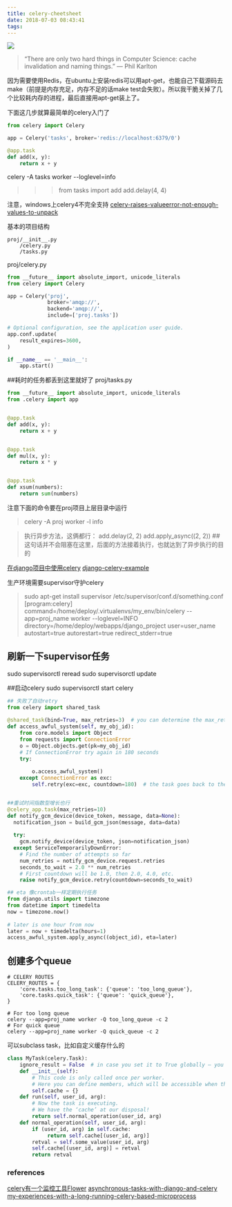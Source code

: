 ```yaml
---
title: celery-cheetsheet
date: 2018-07-03 08:43:41
tags:
---
```


![](http://odzl05jxx.bkt.clouddn.com/image/jpg/Celery_picture.jpg?imageView2/2/w/600)
>“There are only two hard things in Computer Science: cache invalidation and naming things.”
— Phil Karlton
<!--more-->

因为需要使用Redis，在ubuntu上安装redis可以用apt-get，也能自己下载源码去make（前提是内存充足，内存不足的话make test会失败）。所以我干脆关掉了几个比较耗内存的进程，最后直接用apt-get装上了。

下面这几步就算最简单的celery入门了
```python
from celery import Celery

app = Celery('tasks', broker='redis://localhost:6379/0')

@app.task
def add(x, y):
    return x + y
```

celery -A tasks worker --loglevel=info

>>> from tasks import add
>>> add.delay(4, 4)

注意，windows上celery4不完全支持
[celery-raises-valueerror-not-enough-values-to-unpack](https://stackoverflow.com/questions/45744992/celery-raises-valueerror-not-enough-values-to-unpack)


基本的项目结构
```
proj/__init__.py
    /celery.py
    /tasks.py
```

proj/celery.py 
```python
from __future__ import absolute_import, unicode_literals
from celery import Celery

app = Celery('proj',
             broker='amqp://',
             backend='amqp://',
             include=['proj.tasks'])

# Optional configuration, see the application user guide.
app.conf.update(
    result_expires=3600,
)

if __name__ == '__main__':
    app.start()
```

##耗时的任务都丢到这里就好了
proj/tasks.py
```python
from __future__ import absolute_import, unicode_literals
from .celery import app


@app.task
def add(x, y):
    return x + y


@app.task
def mul(x, y):
    return x * y


@app.task
def xsum(numbers):
    return sum(numbers)
```
注意下面的命令要在proj项目上层目录中运行
> celery -A proj worker -l info

> 执行异步方法，这俩都行：
add.delay(2, 2)
add.apply_async((2, 2)) ##这句话并不会阻塞在这里，后面的方法接着执行，也就达到了异步执行的目的



[在django项目中使用celery](http://docs.celeryproject.org/en/latest/django/first-steps-with-django.html)
[django-celery-example](https://simpleisbetterthancomplex.com/tutorial/2017/08/20/how-to-use-celery-with-django.html)

生产环境需要supervisor守护celery
> sudo apt-get install supervisor
/etc/supervisor/conf.d/something.conf
[program:celery]
command=/home/deploy/.virtualenvs/my_env/bin/celery --app=proj_name worker --loglevel=INFO
directory=/home/deploy/webapps/django_project
user=user_name
autostart=true
autorestart=true
redirect_stderr=true

## 刷新一下supervisor任务
sudo supervisorctl reread
sudo supervisorctl update

##启动celery
sudo supervisorctl start celery


```python
## 失败了自动retry
from celery import shared_task
 
@shared_task(bind=True, max_retries=3)  # you can determine the max_retries here
def access_awful_system(self, my_obj_id):
    from core.models import Object
    from requests import ConnectionError
    o = Object.objects.get(pk=my_obj_id)
    # If ConnectionError try again in 180 seconds
    try:
 
        o.access_awful_system()
    except ConnectionError as exc:
        self.retry(exc=exc, countdown=180)  # the task goes back to the queue


##重试时间指数型增长也行 
@celery_app.task(max_retries=10)
def notify_gcm_device(device_token, message, data=None):
  notification_json = build_gcm_json(message, data=data)
 
  try:
    gcm.notify_device(device_token, json=notification_json)
  except ServiceTemporarilyDownError:
    # Find the number of attempts so far
    num_retries = notify_gcm_device.request.retries
    seconds_to_wait = 2.0 ** num_retries
    # First countdown will be 1.0, then 2.0, 4.0, etc.
    raise notify_gcm_device.retry(countdown=seconds_to_wait)

## eta 像crontab一样定期执行任务
from django.utils import timezone
from datetime import timedelta
now = timezone.now() 
 
# later is one hour from now
later = now + timedelta(hours=1)
access_awful_system.apply_async((object_id), eta=later)

```

## 创建多个queue
```
# CELERY ROUTES
CELERY_ROUTES = {
    'core.tasks.too_long_task': {'queue': 'too_long_queue'},
    'core.tasks.quick_task': {'queue': 'quick_queue'},
}

# For too long queue
celery --app=proj_name worker -Q too_long_queue -c 2
# For quick queue
celery --app=proj_name worker -Q quick_queue -c 2
```

可以subclass task，比如自定义缓存什么的
```python
class MyTask(celery.Task):
    ignore_result = False  # in case you set it to True globally — you should!
    def __init__(self):
        # This code is only called once per worker.
        # Here you can define members, which will be accessible when the task runs, later on.
        self.cache = {}
    def run(self, user_id, arg):
        # Now the task is executing.
        # We have the ‘cache’ at our disposal!
        return self.normal_operation(user_id, arg)
    def normal_operation(self, user_id, arg):
        if (user_id, arg) in self.cache:
             return self.cache[(user_id, arg)]
        retval = self.some_value(user_id, arg)
        self.cache[(user_id, arg)] = retval
        return retval

```


### references
[celery有一个监控工具Flower](http://flower.readthedocs.io/en/latest/)
[asynchronous-tasks-with-django-and-celery](https://realpython.com/asynchronous-tasks-with-django-and-celery/)
[my-experiences-with-a-long-running-celery-based-microprocess](https://theblog.workey.co/my-experiences-with-a-long-running-celery-based-microprocess-b2cc30da94f5)


